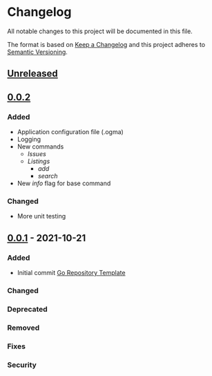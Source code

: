 # Changelog

All notable changes to this project will be documented in this file.

The format is based on [Keep a Changelog](https://keepachangelog.com/en/1.1.0/)
and this project adheres to [Semantic Versioning](https://semver.org/spec/v2.0.0.html).

## [Unreleased]

## [0.0.2]
### Added
- Application configuration file (.ogma)
- Logging
- New commands
    - _Issues_
    - _Listings_
        - _add_
        - _search_
- New _info_ flag for base command
### Changed
- More unit testing


## [0.0.1] - 2021-10-21
### Added
- Initial commit [Go Repository Template](https://github.com/golang-templates/seed)
### Changed
### Deprecated
### Removed
### Fixes
### Security

[Unreleased]: https://github.com/asphaltbuffet/ogma/compare/v0.0.2...HEAD
[0.0.2]: https://github.com/asphaltbuffet/ogma/releases/tag/v0.0.2
[0.0.1]: https://github.com/asphaltbuffet/ogma/releases/tag/v0.0.1
